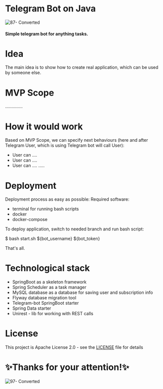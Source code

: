 # Telegram Bot on Java
![87- Converted](https://snipp.ru/uploads/view/d880306f44d95f58d3a955e22d3ae165.png)

#### Simple telegram bot for anything tasks.

# Idea
The main idea is to show how to create real application, which can be used by someone else. 

# MVP Scope
..............

# How it would work
Based on MVP Scope, we can specify next behaviours (here and after Telegram User, which is using Telegram bot will call User):
- User can ....
- User can .... 
- User can ....
.....

# Deployment
Deployment process as easy as possible:
Required software:
- terminal for running bash scripts
- docker
- docker-compose

To deploy application, switch to needed branch and run bash script:

$ bash start.sh ${bot_username} ${bot_token}

That's all.

# Technological stack
- SpringBoot as a skeleton framework
- Spring Scheduler as a task manager
- MySQL database as a database for saving user and subscription info
- Flyway database migration tool
- Telegram-bot SpringBoot starter
- Spring Data starter
- Unirest - lib for working with REST calls

# License
This project is Apache License 2.0 - see the [LICENSE](LICENSE) file for details

# ✨Thanks for your attention!✨
![97- Converted](https://i.ytimg.com/vi/s9Oklu-AQGQ/maxresdefault.jpg)
